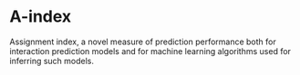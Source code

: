 # A-index
Assignment index, a novel measure of prediction
performance both for interaction prediction models and for machine learning algorithms used
for inferring such models.

